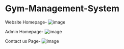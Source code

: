 # Gym-Management-System

Website Homepage-
![image](https://github.com/Nikk-27/Gym-Management-System/assets/60141493/2f372c12-b222-47a2-93b2-d542c881543e)


Admin Homepage-
![image](https://github.com/Nikk-27/Gym-Management-System/assets/60141493/cbb5ed5b-5f83-4fa5-b83b-1d3753acf072)

Contact us Page-
![image](https://github.com/Nikk-27/Gym-Management-System/assets/60141493/88674a4f-1021-4fd9-941a-2b3d5d603a4a)
